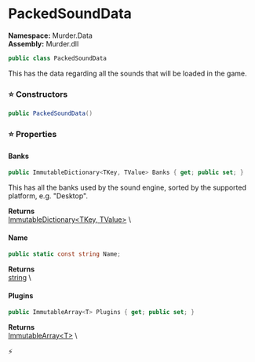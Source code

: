 # PackedSoundData

**Namespace:** Murder.Data \
**Assembly:** Murder.dll

```csharp
public class PackedSoundData
```

This has the data regarding all the sounds that will be loaded in the game.

### ⭐ Constructors
```csharp
public PackedSoundData()
```

### ⭐ Properties
#### Banks
```csharp
public ImmutableDictionary<TKey, TValue> Banks { get; public set; }
```

This has all the banks used by the sound engine, sorted by the supported platform, e.g. "Desktop".

**Returns** \
[ImmutableDictionary\<TKey, TValue\>](https://learn.microsoft.com/en-us/dotnet/api/System.Collections.Immutable.ImmutableDictionary-2?view=net-7.0) \
#### Name
```csharp
public static const string Name;
```

**Returns** \
[string](https://learn.microsoft.com/en-us/dotnet/api/System.String?view=net-7.0) \
#### Plugins
```csharp
public ImmutableArray<T> Plugins { get; public set; }
```

**Returns** \
[ImmutableArray\<T\>](https://learn.microsoft.com/en-us/dotnet/api/System.Collections.Immutable.ImmutableArray-1?view=net-7.0) \


⚡